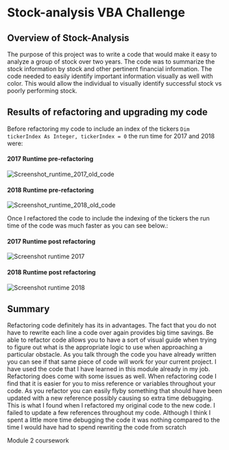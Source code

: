 # Stock-analysis VBA Challenge

## Overview of Stock-Analysis
  The purpose of this project was to write a code that would make it easy to analyze a group of stock over two years. 
  The code was to summarize the stock information by stock and other pertinent financial information. The code needed 
  to easily identify important information visually as well with color.  This would allow the individual 
  to visually identify successful stock vs poorly performing stock.  
   
## Results of refactoring and upgrading my code
   Before refactoring my code to include an index of the tickers `Dim tickerIndex As Integer, tickerIndex = 0` the run
   time for 2017 and 2018 were: 
          
 #### 2017 Runtime pre-refactoring
   ![Screenshot_runtime_2017_old_code](https://user-images.githubusercontent.com/94803292/149633132-a12d2bdd-adc5-4b34-826a-9709b45508e1.png)
        
          
     
 #### 2018 Runtime pre-refactoring
   ![Screenshot_runtime_2018_old_code](https://user-images.githubusercontent.com/94803292/149633137-c2ad8ceb-2684-4169-9b87-49175c8eec0a.png)
         
          
     
   Once I refactored the code to include the indexing of the tickers the run time of the code was much faster as you 
   can see below.:
     
 #### 2017 Runtime post refactoring
   ![Screenshot runtime 2017](https://user-images.githubusercontent.com/94803292/149633158-b7a406f5-2051-431b-91e4-abdb732b3755.png)

      

 #### 2018 Runtime post refactoring
   ![Screenshot runtime 2018](https://user-images.githubusercontent.com/94803292/149633166-f0726330-f8c0-4032-9535-213037276ed1.png)

     
 ## Summary 
 Refactoring code definitely has its in advantages. The fact that you do not have to rewrite each line a code over again
 provides big time savings.  Be able to refactor code allows you to have a sort of visual guide when trying to figure out
 what is the appropriate logic to use when approaching a particular obstacle.  As you talk through the code you have already 
 written you can see if that same piece of code will work for your current project.  I have used the code that I have learned
 in this module already in my job. Refactoring does come with some issues as well.  When refactoring code I find that it 
 is easier for you to miss reference or variables throughout your code.  As you refactor you can easily flyby something that 
 should have been updated with a new reference possibly causing so extra time debugging.  This is what I found when I 
 refactored my original code to the new code.  I failed to update a few references throughout my code.  Although I think I spent
 a little more time debugging the code it was nothing compared to the time I would have had to spend rewriting the code from 
 scratch
          
     
 
     
    
    
    
    
    
    
Module 2 coursework
